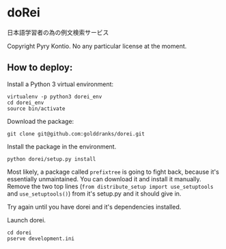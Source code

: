 # doRei
日本語学習者の為の例文検索サービス

Copyright Pyry Kontio. No any particular license at the moment.

## How to deploy:

Install a Python 3 virtual environment:
```
virtualenv -p python3 dorei_env
cd dorei_env
source bin/activate
```

Download the package:
```
git clone git@github.com:golddranks/dorei.git
```

Install the package in the environment.
```
python dorei/setup.py install
```

Most likely, a package called `prefixtree` is going to fight back, because it's essentially unmaintained. You can download it and install it manually. Remove the two top lines (`from distribute_setup import use_setuptools` and `use_setuptools()`) from it's setup.py and it should give in.

Try again until you have dorei and it's dependencies installed.

Launch dorei.
```
cd dorei
pserve development.ini
```
